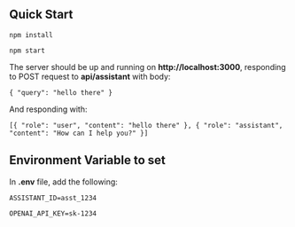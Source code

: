 ## Quick Start

`npm install`

`npm start`

The server should be up and running on **http://localhost:3000**, responding to POST request to **api/assistant** with body:

`{ "query": "hello there" }`

And responding with:

`[{ "role": "user", "content": "hello there" }, { "role": "assistant", "content": "How can I help you?" }]`

## Environment Variable to set

In **.env** file, add the following:

`ASSISTANT_ID=asst_1234`

`OPENAI_API_KEY=sk-1234`
